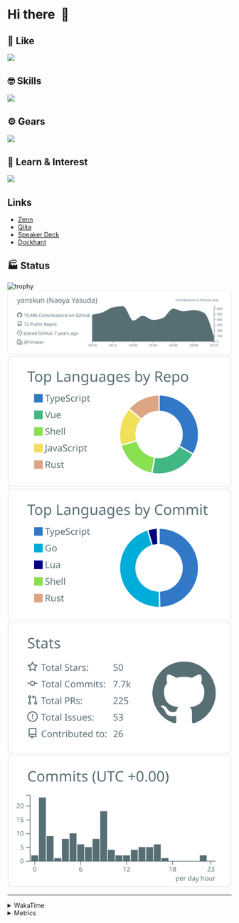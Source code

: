 # Hi there&nbsp; :wave:

## 💌 Like
<img src="https://go-skill-icons.vercel.app/api/icons?i=github" />

## 🤓 Skills
<img src="https://go-skill-icons.vercel.app/api/icons?i=js,ts,vue,nuxtjs,react,nextjs,go,lua,git" />

## ⚙️ Gears
<img src="https://go-skill-icons.vercel.app/api/icons?i=neovim,vscode,githubcopilot,alacritty,tmux" />

## 📖 Learn & Interest
<img src="https://go-skill-icons.vercel.app/api/icons?i=rust,deno,css,zig,playwright,githubactions,storybook,netlify,eslint" />

## Links
- [Zenn](https://zenn.dev/yanskun)
- [Qiita](https://qiita.com/yanskun)
- [Speaker Deck](https://speakerdeck.com/yanskun)
- [Dockhant](https://www.dockhunt.com/users/yanskun)

<!-- https://github.com/ryo-ma/github-profile-trophy -->

## 🏭 Status

<img src="https://github-profile-trophy.vercel.app/?username=yanskun&theme=onedark&row=1" alt="trophy">

<!-- https://github.com/vn7n24fzkq/github-profile-summary-cards -->
<picture>
  <source media="(prefers-color-scheme: dark)" srcset="https://raw.githubusercontent.com/yanskun/yanskun/master/profile-summary-card-output/nord_dark/0-profile-details.svg">
 <img src="https://raw.githubusercontent.com/yanskun/yanskun/master/profile-summary-card-output/default/0-profile-details.svg">
</picture>
<br>
<picture>
  <source media="(prefers-color-scheme: dark)" srcset="https://raw.githubusercontent.com/yanskun/yanskun/master/profile-summary-card-output/nord_dark/1-repos-per-language.svg">
 <img src="https://raw.githubusercontent.com/yanskun/yanskun/master/profile-summary-card-output/default/1-repos-per-language.svg">
</picture>
<picture>
  <source media="(prefers-color-scheme: dark)" srcset="https://raw.githubusercontent.com/yanskun/yanskun/master/profile-summary-card-output/nord_dark/2-most-commit-language.svg">
 <img src="https://raw.githubusercontent.com/yanskun/yanskun/master/profile-summary-card-output/default/2-most-commit-language.svg">
</picture>
<br>
<picture>
  <source media="(prefers-color-scheme: dark)" srcset="https://raw.githubusercontent.com/yanskun/yanskun/master/profile-summary-card-output/nord_dark/3-stats.svg">
 <img src="https://raw.githubusercontent.com/yanskun/yanskun/master/profile-summary-card-output/default/3-stats.svg">
</picture>
<picture>
  <source media="(prefers-color-scheme: dark)" srcset="https://raw.githubusercontent.com/yanskun/yanskun/master/profile-summary-card-output/nord_dark/4-productive-time.svg">
 <img src="https://raw.githubusercontent.com/yanskun/yanskun/master/profile-summary-card-output/default/4-productive-time.svg">
</picture>

---

<details>
  <summary>WakaTime</summary>
<!--START_SECTION:waka-->
![Code Time](http://img.shields.io/badge/Code%20Time-2%2C755%20hrs%207%20mins-blue)

**🐱 My GitHub Data** 

> 📦 157.8 kB Used in GitHub's Storage 
 > 
> 🏆 4,719 Contributions in the Year 2025
 > 
> 💼 Opted to Hire
 > 
> 📜 133 Public Repositories 
 > 
> 🔑 6 Private Repositories 
 > 
**I'm an Early 🐤** 

```text
🌞 Morning                15363 commits       ████░░░░░░░░░░░░░░░░░░░░░   16.10 % 
🌆 Daytime                56596 commits       ███████████████░░░░░░░░░░   59.31 % 
🌃 Evening                19831 commits       █████░░░░░░░░░░░░░░░░░░░░   20.78 % 
🌙 Night                  3638 commits        █░░░░░░░░░░░░░░░░░░░░░░░░   03.81 % 
```
📅 **I'm Most Productive on Tuesday** 

```text
Monday                   14946 commits       ████░░░░░░░░░░░░░░░░░░░░░   15.66 % 
Tuesday                  20323 commits       █████░░░░░░░░░░░░░░░░░░░░   21.30 % 
Wednesday                19486 commits       █████░░░░░░░░░░░░░░░░░░░░   20.42 % 
Thursday                 18035 commits       █████░░░░░░░░░░░░░░░░░░░░   18.90 % 
Friday                   17490 commits       █████░░░░░░░░░░░░░░░░░░░░   18.33 % 
Saturday                 2110 commits        █░░░░░░░░░░░░░░░░░░░░░░░░   02.21 % 
Sunday                   3038 commits        █░░░░░░░░░░░░░░░░░░░░░░░░   03.18 % 
```


📊 **This Week I Spent My Time On** 

```text
🕑︎ Time Zone: Asia/Tokyo

💬 Programming Languages: 
TypeScript               29 hrs 10 mins      ████████████████████░░░░░   81.69 % 
Markdown                 2 hrs 17 mins       ██░░░░░░░░░░░░░░░░░░░░░░░   06.43 % 
Other                    1 hr 10 mins        █░░░░░░░░░░░░░░░░░░░░░░░░   03.28 % 
JSON                     1 hr 6 mins         █░░░░░░░░░░░░░░░░░░░░░░░░   03.12 % 
Go                       42 mins             ░░░░░░░░░░░░░░░░░░░░░░░░░   01.98 % 

🔥 Editors: 
Neovim                   34 hrs 12 mins      ████████████████████████░   95.78 % 
VS Code                  1 hr 30 mins        █░░░░░░░░░░░░░░░░░░░░░░░░   04.22 % 

💻 Operating System: 
Mac                      35 hrs 38 mins      █████████████████████████   99.81 % 
Linux                    4 mins              ░░░░░░░░░░░░░░░░░░░░░░░░░   00.19 % 
```


 Last Updated on 05/10/2025 05:29:52 UTC
<!--END_SECTION:waka-->
</details>

<details>
  <summary>Metrics</summary>
  <img src="https://github.com/yanskun/yanskun/blob/main/github-metrics.svg" alt="Metrics">
</details>
